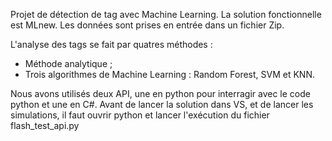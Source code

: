 Projet de détection de tag avec Machine Learning. 
La solution fonctionnelle est MLnew.
Les données sont prises en entrée dans un fichier Zip.

L'analyse des tags se fait par quatres méthodes :
 * Méthode analytique ;
 * Trois algorithmes de Machine Learning : Random Forest, SVM et KNN.

Nous avons utilisés deux API, une en python pour interragir avec le code python et une en C#.
Avant de lancer la solution dans VS, et de lancer les simulations, il faut ouvrir python et lancer l'exécution du fichier flash_test_api.py

